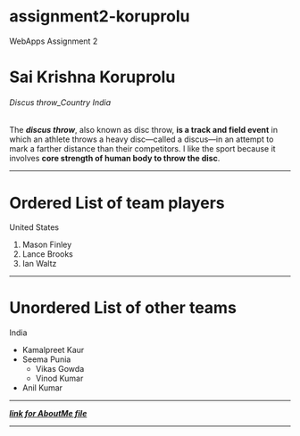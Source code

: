 # assignment2-koruprolu
WebApps Assignment 2
# Sai Krishna Koruprolu
###### Discus throw_Country India
The ***discus throw***, also known as disc throw, **is a track and field event** in which an athlete throws a heavy disc—called a discus—in an attempt to mark a farther distance than their competitors.
I like the sport because it involves **core strength of human body to throw the disc**.

---
# Ordered List of team players
United States
1. Mason Finley
2. Lance Brooks
3. Ian Waltz

---
# Unordered List of other teams
India
* Kamalpreet Kaur
* Seema Punia
    * Vikas Gowda
    * Vinod Kumar
* Anil Kumar
---
[***link for AboutMe file***](AboutMe.md)

---
